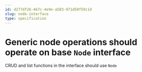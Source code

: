 ```yaml
---
id: d277df26-4b7c-4e9e-a503-971d50f59c1d
slug: node-interface
type: specification
---
```


# Generic node operations should operate on base `Node` interface

CRUD and list functions in the interface should use `Node`
